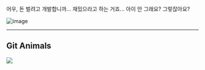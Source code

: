 <p>
어우, 돈 벌려고 개발합니까... 재밌으라고 하는 거죠... 아이 안 그래요? 그렇잖아요?
</p>

![image](https://github.com/user-attachments/assets/13b593d2-9d1e-4621-bfd0-1194743edf8d)

<hr />
<h2>Git Animals</h2>
<a href="https://github.com/devxb/gitanimals">
  <img src="https://render.gitanimals.org/farms/{Azamwa}"/>
</a>

